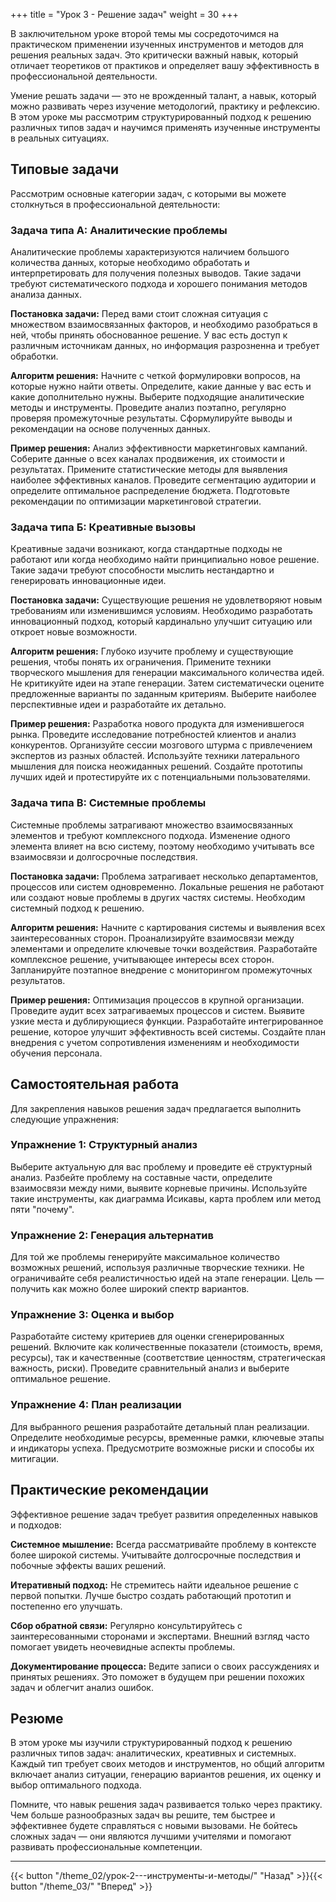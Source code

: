 +++
title = "Урок 3 - Решение задач"
weight = 30
+++

В заключительном уроке второй темы мы сосредоточимся на практическом применении изученных инструментов и методов для решения реальных задач. Это критически важный навык, который отличает теоретиков от практиков и определяет вашу эффективность в профессиональной деятельности.

Умение решать задачи — это не врожденный талант, а навык, который можно развивать через изучение методологий, практику и рефлексию. В этом уроке мы рассмотрим структурированный подход к решению различных типов задач и научимся применять изученные инструменты в реальных ситуациях.

## Типовые задачи

Рассмотрим основные категории задач, с которыми вы можете столкнуться в профессиональной деятельности:

### Задача типа А: Аналитические проблемы

Аналитические проблемы характеризуются наличием большого количества данных, которые необходимо обработать и интерпретировать для получения полезных выводов. Такие задачи требуют систематического подхода и хорошего понимания методов анализа данных.

**Постановка задачи:** Перед вами стоит сложная ситуация с множеством взаимосвязанных факторов, и необходимо разобраться в ней, чтобы принять обоснованное решение. У вас есть доступ к различным источникам данных, но информация разрозненна и требует обработки.

**Алгоритм решения:** Начните с четкой формулировки вопросов, на которые нужно найти ответы. Определите, какие данные у вас есть и какие дополнительно нужны. Выберите подходящие аналитические методы и инструменты. Проведите анализ поэтапно, регулярно проверяя промежуточные результаты. Сформулируйте выводы и рекомендации на основе полученных данных.

**Пример решения:** Анализ эффективности маркетинговых кампаний. Соберите данные о всех каналах продвижения, их стоимости и результатах. Примените статистические методы для выявления наиболее эффективных каналов. Проведите сегментацию аудитории и определите оптимальное распределение бюджета. Подготовьте рекомендации по оптимизации маркетинговой стратегии.

### Задача типа Б: Креативные вызовы

Креативные задачи возникают, когда стандартные подходы не работают или когда необходимо найти принципиально новое решение. Такие задачи требуют способности мыслить нестандартно и генерировать инновационные идеи.

**Постановка задачи:** Существующие решения не удовлетворяют новым требованиям или изменившимся условиям. Необходимо разработать инновационный подход, который кардинально улучшит ситуацию или откроет новые возможности.

**Алгоритм решения:** Глубоко изучите проблему и существующие решения, чтобы понять их ограничения. Примените техники творческого мышления для генерации максимального количества идей. Не критикуйте идеи на этапе генерации. Затем систематически оцените предложенные варианты по заданным критериям. Выберите наиболее перспективные идеи и разработайте их детально.

**Пример решения:** Разработка нового продукта для изменившегося рынка. Проведите исследование потребностей клиентов и анализ конкурентов. Организуйте сессии мозгового штурма с привлечением экспертов из разных областей. Используйте техники латерального мышления для поиска неожиданных решений. Создайте прототипы лучших идей и протестируйте их с потенциальными пользователями.

### Задача типа В: Системные проблемы

Системные проблемы затрагивают множество взаимосвязанных элементов и требуют комплексного подхода. Изменение одного элемента влияет на всю систему, поэтому необходимо учитывать все взаимосвязи и долгосрочные последствия.

**Постановка задачи:** Проблема затрагивает несколько департаментов, процессов или систем одновременно. Локальные решения не работают или создают новые проблемы в других частях системы. Необходим системный подход к решению.

**Алгоритм решения:** Начните с картирования системы и выявления всех заинтересованных сторон. Проанализируйте взаимосвязи между элементами и определите ключевые точки воздействия. Разработайте комплексное решение, учитывающее интересы всех сторон. Запланируйте поэтапное внедрение с мониторингом промежуточных результатов.

**Пример решения:** Оптимизация процессов в крупной организации. Проведите аудит всех затрагиваемых процессов и систем. Выявите узкие места и дублирующиеся функции. Разработайте интегрированное решение, которое улучшит эффективность всей системы. Создайте план внедрения с учетом сопротивления изменениям и необходимости обучения персонала.

## Самостоятельная работа

Для закрепления навыков решения задач предлагается выполнить следующие упражнения:

### Упражнение 1: Структурный анализ

Выберите актуальную для вас проблему и проведите её структурный анализ. Разбейте проблему на составные части, определите взаимосвязи между ними, выявите корневые причины. Используйте такие инструменты, как диаграмма Исикавы, карта проблем или метод пяти "почему".

### Упражнение 2: Генерация альтернатив

Для той же проблемы генерируйте максимальное количество возможных решений, используя различные творческие техники. Не ограничивайте себя реалистичностью идей на этапе генерации. Цель — получить как можно более широкий спектр вариантов.

### Упражнение 3: Оценка и выбор

Разработайте систему критериев для оценки сгенерированных решений. Включите как количественные показатели (стоимость, время, ресурсы), так и качественные (соответствие ценностям, стратегическая важность, риски). Проведите сравнительный анализ и выберите оптимальное решение.

### Упражнение 4: План реализации

Для выбранного решения разработайте детальный план реализации. Определите необходимые ресурсы, временные рамки, ключевые этапы и индикаторы успеха. Предусмотрите возможные риски и способы их митигации.

## Практические рекомендации

Эффективное решение задач требует развития определенных навыков и подходов:

**Системное мышление:** Всегда рассматривайте проблему в контексте более широкой системы. Учитывайте долгосрочные последствия и побочные эффекты ваших решений.

**Итеративный подход:** Не стремитесь найти идеальное решение с первой попытки. Лучше быстро создать работающий прототип и постепенно его улучшать.

**Сбор обратной связи:** Регулярно консультируйтесь с заинтересованными сторонами и экспертами. Внешний взгляд часто помогает увидеть неочевидные аспекты проблемы.

**Документирование процесса:** Ведите записи о своих рассуждениях и принятых решениях. Это поможет в будущем при решении похожих задач и облегчит анализ ошибок.

## Резюме

В этом уроке мы изучили структурированный подход к решению различных типов задач: аналитических, креативных и системных. Каждый тип требует своих методов и инструментов, но общий алгоритм включает анализ ситуации, генерацию вариантов решения, их оценку и выбор оптимального подхода.

Помните, что навык решения задач развивается только через практику. Чем больше разнообразных задач вы решите, тем быстрее и эффективнее будете справляться с новыми вызовами. Не бойтесь сложных задач — они являются лучшими учителями и помогают развивать профессиональные компетенции.

---

{{< button "/theme_02/урок-2---инструменты-и-методы/" "Назад" >}}{{< button "/theme_03/" "Вперед" >}}